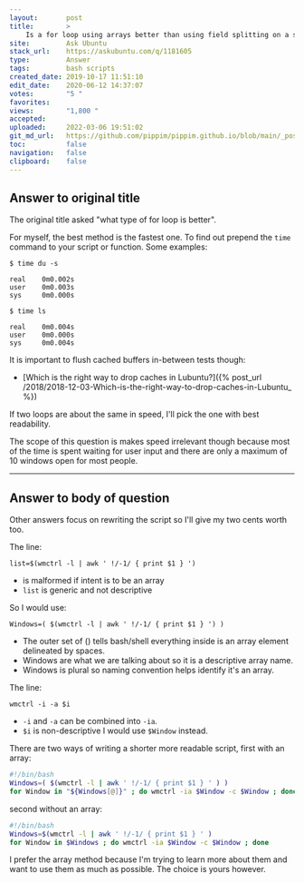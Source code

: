 ```yaml
---
layout:       post
title:        >
    Is a for loop using arrays better than using field splitting on a simple variable?
site:         Ask Ubuntu
stack_url:    https://askubuntu.com/q/1181605
type:         Answer
tags:         bash scripts
created_date: 2019-10-17 11:51:10
edit_date:    2020-06-12 14:37:07
votes:        "5 "
favorites:    
views:        "1,800 "
accepted:     
uploaded:     2022-03-06 19:51:02
git_md_url:   https://github.com/pippim/pippim.github.io/blob/main/_posts/2019/2019-10-17-Is-a-for-loop-using-arrays-better-than-using-field-splitting-on-a-simple-variable_.md
toc:          false
navigation:   false
clipboard:    false
---
```


## Answer to original title

The original title asked "what type of for loop is better".

For myself, the best method is the fastest one. To find out prepend the `time` command to your script or function. Some examples:

``` 
$ time du -s

real    0m0.002s
user    0m0.003s
sys     0m0.000s

$ time ls

real    0m0.004s
user    0m0.000s
sys     0m0.004s
```

It is important to flush cached buffers in-between tests though:

- [Which is the right way to drop caches in Lubuntu?]({% post_url /2018/2018-12-03-Which-is-the-right-way-to-drop-caches-in-Lubuntu_ %})

If two loops are about the same in speed, I'll pick the one with best readability.

The scope of this question is makes speed irrelevant though because most of the time is spent waiting for user input and there are only a maximum of 10 windows open for most people.

----------


## Answer to body of question

Other answers focus on rewriting the script so I'll give my two cents worth too.

The line:

``` 
list=$(wmctrl -l | awk ' !/-1/ { print $1 } ')
```

- is malformed if intent is to be an array
- `list` is generic and not descriptive

So I would use:

``` 
Windows=( $(wmctrl -l | awk ' !/-1/ { print $1 } ') )
```

- The outer set of () tells bash/shell everything inside is an array element delineated by spaces.
- Windows are what we are talking about so it is a descriptive array name.
- Windows is plural so naming convention helps identify it's an array.

The line:

``` 
wmctrl -i -a $i
```

- `-i` and `-a` can be combined into `-ia`.
- `$i` is non-descriptive I would use `$Window` instead.

There are two ways of writing a shorter more readable script, first with an array:

``` bash
#!/bin/bash
Windows=( $(wmctrl -l | awk ' !/-1/ { print $1 } ' ) )
for Window in "${Windows[@]}" ; do wmctrl -ia $Window -c $Window ; done
```

second without an array:

``` bash
#!/bin/bash
Windows=$(wmctrl -l | awk ' !/-1/ { print $1 } ' )
for Window in $Windows ; do wmctrl -ia $Window -c $Window ; done
```

I prefer the array method because I'm trying to learn more about them and want to use them as much as possible. The choice is yours however.
